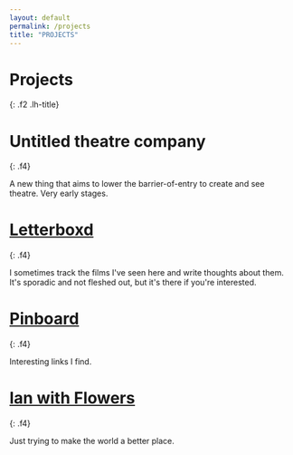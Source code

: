 ```yaml
---
layout: default
permalink: /projects
title: "PROJECTS"
---
```


# Projects
{: .f2 .lh-title}

# Untitled theatre company
{: .f4}

A new thing that aims to lower the barrier-of-entry to create and see theatre. Very early stages.

# [Letterboxd](https://letterboxd.com/thelobster/)
{: .f4}

I sometimes track the films I've seen here and write thoughts about them. It's sporadic and not fleshed out, but it's there if you're interested.

# [Pinboard](https://pinboard.in/u:guscuddy/public/)
{: .f4}

Interesting links I find.

# [Ian with Flowers](http://ianwithflowers.tumblr.com)
{: .f4}

Just trying to make the world a better place.
